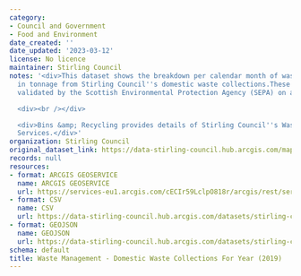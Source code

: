 ```yaml
---
category:
- Council and Government
- Food and Environment
date_created: ''
date_updated: '2023-03-12'
license: No licence
maintainer: Stirling Council
notes: '<div>This dataset shows the breakdown per calendar month of waste received
  in tonnage from Stirling Council''s domestic waste collections.These figures are
  validated by the Scottish Environmental Protection Agency (SEPA) on an annual basis</div>

  <div><br /></div>

  <div>Bins &amp; Recycling provides details of Stirling Council''s Waste Management
  Services.</div>'
organization: Stirling Council
original_dataset_link: https://data-stirling-council.hub.arcgis.com/maps/stirling-council::waste-management-domestic-waste-collections-for-year-2019
records: null
resources:
- format: ARCGIS GEOSERVICE
  name: ARCGIS GEOSERVICE
  url: https://services-eu1.arcgis.com/cECIr59LclpO818r/arcgis/rest/services/waste%20management%20-%20domestic%20waste%20collections%20by%20year%20(2019)/FeatureServer/0
- format: CSV
  name: CSV
  url: https://data-stirling-council.hub.arcgis.com/datasets/stirling-council::waste-management-domestic-waste-collections-for-year-2019.csv?outSR=%7B%22latestWkid%22%3A3857%2C%22wkid%22%3A102100%7D
- format: GEOJSON
  name: GEOJSON
  url: https://data-stirling-council.hub.arcgis.com/datasets/stirling-council::waste-management-domestic-waste-collections-for-year-2019.geojson?outSR=%7B%22latestWkid%22%3A3857%2C%22wkid%22%3A102100%7D
schema: default
title: Waste Management - Domestic Waste Collections For Year (2019)
---
```

